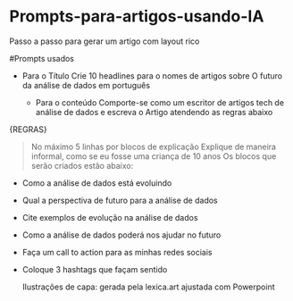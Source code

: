 # Prompts-para-artigos-usando-IA
Passo a passo para gerar um artigo com layout rico

#Prompts usados
- Para o Título
  Crie 10 headlines para o nomes de artigos sobre O futuro da análise de dados em português

  - Para o conteúdo
    Comporte-se como um escritor de artigos tech de análise de dados e escreva o Artigo atendendo as regras abaixo

{REGRAS}

> No máximo 5 linhas por blocos de explicação
> Explique de maneira informal, como se eu fosse uma criança de 10 anos
> Os blocos que serão criados estão abaixo:
- Como a análise de dados está evoluindo
- Qual a perspectiva de futuro para a análise de dados
- Cite exemplos de evolução na análise de dados
- Como a análise de dados poderá nos ajudar no futuro
- Faça um call to action para as minhas redes sociais
- Coloque 3 hashtags que façam sentido

  Ilustrações de capa: gerada pela lexica.art ajustada com Powerpoint
